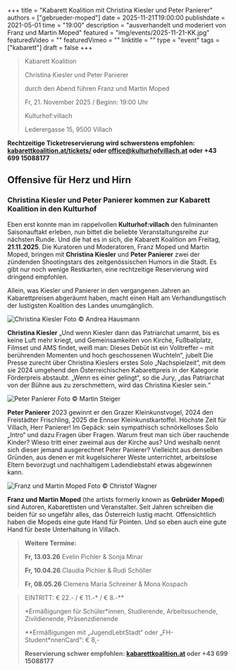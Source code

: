 +++
title = "Kabarett Koalition mit Christina Kiesler und Peter Panierer"
authors = ["gebrueder-moped"]
date = 2025-11-21T19:00:00
publishdate = 2021-05-01
time = "19:00"
description = "ausverhandelt und moderiert von Franz und Martin Moped"
featured = "img/events/2025-11-21-KK.jpg"
featuredVideo = ""
featuredVimeo = ""
linktitle = ""
type = "event"
tags = ["kabarett"]
draft = false
+++


>Kabarett Koalition
>
>Christina Kiesler und Peter Panierer
>
>durch den Abend führen Franz und Martin Moped
>
>Fr, 21. November 2025 / Beginn: 19:00 Uhr
>
>Kulturhof:villach
>
>Lederergasse 15, 9500 Villach

**Rechtzeitige Ticketreservierung wird schwerstens empfohlen: [kabarettkoalition.at/tickets/](https://kabarettkoalition.at/tickets/) oder office@kulturhofvillach.at oder +43 699 15088177** 

## Offensive für Herz und Hirn

### Christina Kiesler und Peter Panierer kommen zur Kabarett Koalition in den Kulturhof

Eben erst konnte man im rappelvollen **Kulturhof:villach** den fulminanten Saisonauftakt erleben, nun bittet die beliebte Veranstaltungsreihe zur nächsten Runde. Und die hat es in sich, die Kabarett Koalition am Freitag, **21.11.2025**. Die Kuratoren und Moderatoren, Franz Moped und Martin Moped, bringen mit **Christina Kiesler** und **Peter Panierer** zwei der zündenden Shootingstars des zeitgenössischen Humors in die Stadt. Es gibt nur noch wenige Restkarten, eine rechtzeitige Reservierung wird dringend empfohlen.

Allein, was Kiesler und Panierer in den vergangenen Jahren an Kabarettpreisen abgeräumt haben, macht einen Halt am Verhandlungstisch der lustigsten Koalition des Landes unumgänglich. 

![Christina Kiesler](/img/events/2025-11-21_ChristinaKiesler_Foto_AndreaHausmann.jpg)
Foto © Andrea Hausmann

**Christina Kiesler**
„Und wenn Kiesler dann das Patriarchat umarmt, bis es keine Luft mehr kriegt, und Gemeinsamkeiten von Kirche, Fußballplatz, Filmset und AMS findet, weiß man: Dieses Debüt ist ein Volltreffer – mit berührenden Momenten und hoch geschossenen Wuchteln“, jubelt Die Presse zurecht über Christina Kieslers erstes Solo „Nachspielzeit“, mit dem sie 2024 umgehend den Österreichischen Kabarettpreis in der Kategorie Förderpreis abstaubt. „Wenn es einer gelingt“, so die Jury, „das Patriarchat von der Bühne aus zu zerschmettern, wird das Christina Kiesler sein.“

![Peter Panierer](/img/events/2025-11-21_PeterPanierer_Foto_Martin-Steiger.jpg)
Foto © Martin Steiger

**Peter Panierer**
2023 gewinnt er den Grazer Kleinkunstvogel, 2024 den Freistädter Frischling, 2025 die Ennser Kleinkunstkartoffel. Höchste Zeit für Villach, Herr Panierer! Im Gepäck: sein sympathisch schnörkelloses Solo „Intro“ und dazu Fragen über Fragen. Warum freut man sich über rauchende Kinder? Wieso tritt einer zweimal aus der Kirche aus? Und weshalb nennt sich dieser jemand ausgerechnet Peter Panierer? Vielleicht aus denselben Gründen, aus denen er mit kugelsicherer Weste unterrichtet, arbeitslose Eltern bevorzugt und nachhaltigem Ladendiebstahl etwas abgewinnen kann.

![Franz und Martin Moped](/img/events/2025-03-14_Gebrueder_Moped_c_Christof_Wagner.jpg)
Foto © Christof Wagner

**Franz und Martin Moped** (the artists formerly known as **Gebrüder Moped**) sind Autoren, Kabarettisten und Veranstalter. Seit Jahren schreiben die beiden für so ungefähr alles, das Österreich lustig macht. Offensichtlich haben die Mopeds eine gute Hand für Pointen. Und so eben auch eine gute Hand für beste Unterhaltung in Villach.



> **Weitere Termine:**
> 
> **Fr, 13.03.26** Evelin Pichler & Sonja Minar
> 
> **Fr, 10.04.26** Claudia Pichler & Rudi Schöller
>
> **Fr, 08.05.26** Clemens Maria Schreiner & Mona Kospach


> EINTRITT: € 22.- / € 11.-\* / € 8.-\*\*
> 
> \*Ermäßigungen für Schüler\*innen, Studierende, Arbeitssuchende, Zivildienende, Präsenzdienende
> 
> \*\*Ermäßigungen mit „JugendLebtStadt“ oder „FH-Student\*nnenCard“: € 8,-
>
> **Reservierung schwer empfohlen: [kabarettkoalition.at](https://kabarettkoalition.at) oder +43 699 15088177**
